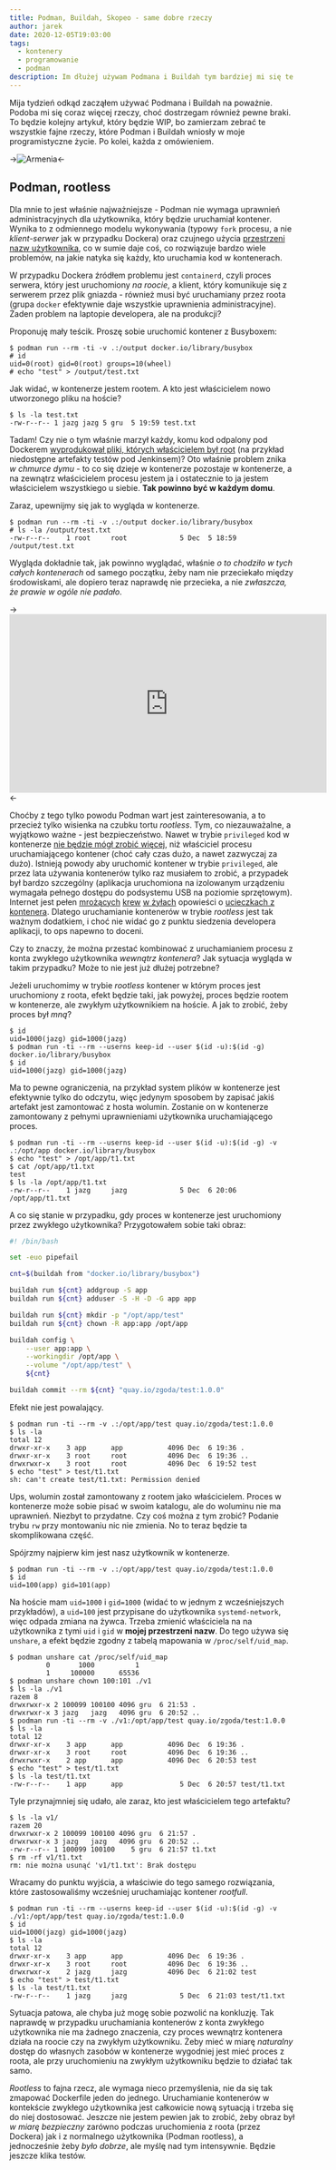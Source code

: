 ```yaml
---
title: Podman, Buildah, Skopeo - same dobre rzeczy
author: jarek
date: 2020-12-05T19:03:00
tags:
  - kontenery
  - programowanie
  - podman
description: Im dłużej używam Podmana i Buildah tym bardziej mi się te narzędzia podobają. Co fajnego mają?
---
```


Mija tydzień odkąd zacząłem używać Podmana i Buildah na poważnie. Podoba mi się coraz więcej rzeczy, choć dostrzegam również pewne braki. To będzie kolejny artykuł, który będzie WIP, bo zamierzam zebrać te wszystkie fajne rzeczy, które Podman i Buildah wniosły w moje programistyczne życie. Po kolei, każda z omówieniem.

->![Armenia](https://i.imgur.com/PKhDCsuh.jpg)<-

<!-- more -->

## Podman, rootless

Dla mnie to jest właśnie najważniejsze - Podman nie wymaga uprawnień administracyjnych dla użytkownika, który będzie uruchamiał kontener. Wynika to z odmiennego modelu wykonywania (typowy `fork` procesu, a nie *klient-serwer* jak w przypadku Dockera) oraz czujnego użycia [przestrzeni nazw użytkownika](https://www.man7.org/linux/man-pages/man7/user_namespaces.7.html), co w sumie daje coś, co rozwiązuje bardzo wiele problemów, na jakie natyka się każdy, kto uruchamia kod w kontenerach.

W przypadku Dockera źródłem problemu jest `containerd`, czyli proces serwera, który jest uruchomiony *na roocie*, a klient, który komunikuje się z serwerem przez plik gniazda - również musi być uruchamiany przez roota (grupa `docker` efektywnie daje wszystkie uprawnienia administracyjne). Żaden problem na laptopie developera, ale na produkcji?

Proponuję mały teścik. Proszę sobie uruchomić kontener z Busyboxem:

```shell-session
$ podman run --rm -ti -v .:/output docker.io/library/busybox
# id
uid=0(root) gid=0(root) groups=10(wheel)
# echo "test" > /output/test.txt
```

Jak widać, w kontenerze jestem rootem. A kto jest właścicielem nowo utworzonego pliku na hoście?

```shell-session
$ ls -la test.txt
-rw-r--r-- 1 jazg jazg 5 gru  5 19:59 test.txt
```

Tadam! Czy nie o tym właśnie marzył każdy, komu kod odpalony pod Dockerem [wyprodukował pliki, których właścicielem był root](https://vsupalov.com/docker-shared-permissions/) (na przykład niedostępne artefakty testów pod Jenkinsem)? Oto właśnie problem znika *w chmurce dymu* - to co się dzieje w kontenerze pozostaje w kontenerze, a na zewnątrz właścicielem procesu jestem ja i ostatecznie to ja jestem właścicielem wszystkiego u siebie. **Tak powinno być w każdym domu**.

Zaraz, upewnijmy się jak to wygląda w kontenerze.

```shell-session
$ podman run --rm -ti -v .:/output docker.io/library/busybox
# ls -la /output/test.txt
-rw-r--r--    1 root     root             5 Dec  5 18:59 /output/test.txt
```

Wygląda dokładnie tak, jak powinno wyglądać, właśnie *o to chodziło w tych całych kontenerach* od samego początku, żeby nam nie przeciekało między środowiskami, ale dopiero teraz naprawdę nie przecieka, a nie *zwłaszcza, że prawie w ogóle nie padało*.

-><iframe width="560" height="315" src="https://www.youtube.com/embed/Arm4KHGObiI" frameborder="0" allow="accelerometer; autoplay; clipboard-write; encrypted-media; gyroscope; picture-in-picture" allowfullscreen></iframe><-

Choćby z tego tylko powodu Podman wart jest zainteresowania, a to przecież tylko wisienka na czubku tortu *rootless*. Tym, co niezauważalne, a wyjątkowo ważne - jest bezpieczeństwo. Nawet w trybie `privileged` kod w kontenerze [nie będzie mógł zrobić więcej](https://www.redhat.com/sysadmin/privileged-flag-container-engines), niż właściciel procesu uruchamiającego kontener (choć cały czas dużo, a nawet zazwyczaj za dużo). Istnieją powody aby uruchomić kontener w trybie `privileged`, ale przez lata używania kontenerów tylko raz musiałem to zrobić, a przypadek był bardzo szczególny (aplikacja uruchomiona na izolowanym urządzeniu wymagała pełnego dostępu do podsystemu USB na poziomie sprzętowym). Internet jest pełen [mrożących](https://blog.trailofbits.com/2019/07/19/understanding-docker-container-escapes/) [krew](https://capsule8.com/blog/practical-container-escape-exercise/) [w żyłach](https://www.redtimmy.com/a-tale-of-escaping-a-hardened-docker-container/) opowieści o [ucieczkach z kontenera](https://unit42.paloaltonetworks.com/breaking-docker-via-runc-explaining-cve-2019-5736/). Dlatego uruchamianie kontenerów w trybie *rootless* jest tak ważnym dodatkiem, i choć nie widać go z punktu siedzenia developera aplikacji, to ops napewno to doceni.

Czy to znaczy, że można przestać kombinować z uruchamianiem procesu z konta zwykłego użytkownika *wewnątrz kontenera*? Jak sytuacja wygląda w takim przypadku? Może to nie jest już dłużej potrzebne?

Jeżeli uruchomimy w trybie *rootless* kontener w którym proces jest uruchomiony z roota, efekt będzie taki, jak powyżej, proces będzie rootem w kontenerze, ale zwykłym użytkownikiem na hoście. A jak to zrobić, żeby proces był *mną*?

```shell-session
$ id
uid=1000(jazg) gid=1000(jazg)
$ podman run -ti --rm --userns keep-id --user $(id -u):$(id -g) docker.io/library/busybox
$ id
uid=1000(jazg) gid=1000(jazg)
```

Ma to pewne ograniczenia, na przykład system plików w kontenerze jest efektywnie tylko do odczytu, więc jedynym sposobem by zapisać jakiś artefakt jest zamontować z hosta wolumin. Zostanie on w kontenerze zamontowany z pełnymi uprawnieniami użytkownika uruchamiającego proces.

```shell-session
$ podman run -ti --rm --userns keep-id --user $(id -u):$(id -g) -v .:/opt/app docker.io/library/busybox
$ echo "test" > /opt/app/t1.txt
$ cat /opt/app/t1.txt
test
$ ls -la /opt/app/t1.txt
-rw-r--r--    1 jazg     jazg             5 Dec  6 20:06 /opt/app/t1.txt
```

A co się stanie w przypadku, gdy proces w kontenerze jest uruchomiony przez zwykłego użytkownika? Przygotowałem sobie taki obraz:

```bash
#! /bin/bash

set -euo pipefail

cnt=$(buildah from "docker.io/library/busybox")

buildah run ${cnt} addgroup -S app
buildah run ${cnt} adduser -S -H -D -G app app

buildah run ${cnt} mkdir -p "/opt/app/test"
buildah run ${cnt} chown -R app:app /opt/app

buildah config \
    --user app:app \
    --workingdir /opt/app \
    --volume "/opt/app/test" \
    ${cnt}

buildah commit --rm ${cnt} "quay.io/zgoda/test:1.0.0"
```

Efekt nie jest powalający.

```shell-session
$ podman run -ti --rm -v .:/opt/app/test quay.io/zgoda/test:1.0.0
$ ls -la
total 12
drwxr-xr-x    3 app      app           4096 Dec  6 19:36 .
drwxr-xr-x    3 root     root          4096 Dec  6 19:36 ..
drwxrwxr-x    3 root     root          4096 Dec  6 19:52 test
$ echo "test" > test/t1.txt
sh: can't create test/t1.txt: Permission denied
```

Ups, wolumin został zamontowany z rootem jako właścicielem. Proces w kontenerze może sobie pisać w swoim katalogu, ale do woluminu nie ma uprawnień. Niezbyt to przydatne. Czy coś można z tym zrobić? Podanie trybu `rw` przy montowaniu nic nie zmienia. No to teraz będzie ta skomplikowana część.

Spójrzmy najpierw kim jest nasz użytkownik w kontenerze.

```shell-session
$ podman run -ti --rm -v .:/opt/app/test quay.io/zgoda/test:1.0.0
$ id
uid=100(app) gid=101(app)
```

Na hoście mam `uid=1000` i `gid=1000` (widać to w jednym z wcześniejszych przykładów), a `uid=100` jest przypisane do użytkownika `systemd-network`, więc odpada zmiana na żywca. Trzeba zmienić właściciela na na użytkownika z tymi `uid` i `gid` w **mojej przestrzeni nazw**. Do tego używa się `unshare`, a efekt będzie zgodny z tabelą mapowania w `/proc/self/uid_map`.

```shell-session
$ podman unshare cat /proc/self/uid_map
         0       1000          1
         1     100000      65536
$ podman unshare chown 100:101 ./v1
$ ls -la ./v1
razem 8
drwxrwxr-x 2 100099 100100 4096 gru  6 21:53 .
drwxrwxr-x 3 jazg   jazg   4096 gru  6 20:52 ..
$ podman run -ti --rm -v ./v1:/opt/app/test quay.io/zgoda/test:1.0.0
$ ls -la
total 12
drwxr-xr-x    3 app      app           4096 Dec  6 19:36 .
drwxr-xr-x    3 root     root          4096 Dec  6 19:36 ..
drwxrwxr-x    2 app      app           4096 Dec  6 20:53 test
$ echo "test" > test/t1.txt
$ ls -la test/t1.txt
-rw-r--r--    1 app      app              5 Dec  6 20:57 test/t1.txt
```

Tyle przynajmniej się udało, ale zaraz, kto jest właścicielem tego artefaktu?

```shell-session
$ ls -la v1/
razem 20
drwxrwxr-x 2 100099 100100 4096 gru  6 21:57 .
drwxrwxr-x 3 jazg   jazg   4096 gru  6 20:52 ..
-rw-r--r-- 1 100099 100100    5 gru  6 21:57 t1.txt
$ rm -rf v1/t1.txt
rm: nie można usunąć 'v1/t1.txt': Brak dostępu
```

Wracamy do punktu wyjścia, a właściwie do tego samego rozwiązania, które zastosowaliśmy wcześniej uruchamiając kontener *rootfull*.

```shell-session
$ podman run -ti --rm --userns keep-id --user $(id -u):$(id -g) -v ./v1:/opt/app/test quay.io/zgoda/test:1.0.0
$ id
uid=1000(jazg) gid=1000(jazg)
$ ls -la
total 12
drwxr-xr-x    3 app      app           4096 Dec  6 19:36 .
drwxr-xr-x    3 root     root          4096 Dec  6 19:36 ..
drwxrwxr-x    2 jazg     jazg          4096 Dec  6 21:02 test
$ echo "test" > test/t1.txt
$ ls -la test/t1.txt
-rw-r--r--    1 jazg     jazg             5 Dec  6 21:03 test/t1.txt
```

Sytuacja patowa, ale chyba już mogę sobie pozwolić na konkluzję. Tak naprawdę w przypadku uruchamiania kontenerów z konta zwykłego użytkownika nie ma żadnego znaczenia, czy proces wewnątrz kontenera działa na roocie czy na zwykłym użytkowniku. Żeby mieć w miarę *naturalny* dostęp do własnych zasobów w kontenerze wygodniej jest mieć proces z roota, ale przy uruchomieniu na zwykłym użytkowniku będzie to działać tak samo.

*Rootless* to fajna rzecz, ale wymaga nieco przemyślenia, nie da się tak zmapować Dockerfile jeden do jednego. Uruchamianie kontenerów w kontekście zwykłego użytkownika jest całkowicie nową sytuacją i trzeba się do niej dostosować. Jeszcze nie jestem pewien jak to zrobić, żeby obraz był *w miarę bezpieczny* zarówno podczas uruchomienia z roota (przez Dockera) jak i z normalnego użytkownika (Podman rootless), a jednocześnie żeby *było dobrze*, ale myślę nad tym intensywnie. Będzie jeszcze klika testów.
